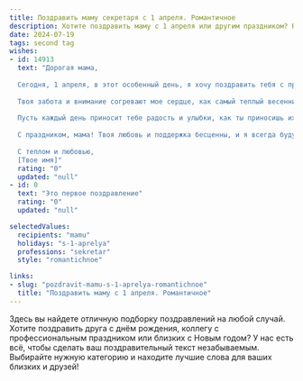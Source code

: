 ```yaml
---
title: Поздравить маму секретаря с 1 апреля. Романтичное
description: Хотите поздравить маму с 1 апреля или другим праздником? Наш ИИ создаст незабываемое поздравление, а вы обязательно выделитесь среди других.  
date: 2024-07-19
tags: second tag
wishes:
- id: 14913
  text: "Дорогая мама,
  
  Сегодня, 1 апреля, в этот особенный день, я хочу поздравить тебя с праздником и выразить всю глубину своей любви и благодарности. Ты не только мама, но и мой надежный секретарь, всегда готовая помочь и поддержать во всех начинаниях.
  
  Твоя забота и внимание согревают мое сердце, как самый теплый весенний солнечный лучик. Твои руки, словно волшебные, создают уют и гармонию вокруг, а твои слова всегда находят правильный ключ к сердцу.
  
  Пусть каждый день приносит тебе радость и улыбки, как ты приносишь их в мою жизнь. Пусть твои дни наполняются любовью, здоровьем и благополучием. Ты - моя самая любимая мама и секретарь, и я благодарен судьбе за то, что ты есть в моей жизни.
  
  С праздником, мама! Твоя любовь и поддержка бесценны, и я всегда буду рядом, чтобы разделить с тобой каждый момент радости и счастья.
  
  С теплом и любовью,
  [Твое имя]"
  rating: "0"
  updated: "null"
- id: 0
  text: "Это первое поздравление"
  rating: "0"
  updated: "null"

selectedValues:
  recipients: "mamu"
  holidays: "s-1-aprelya"
  professions: "sekretar"
  style: "romantichnoe"

links:
- slug: "pozdravit-mamu-s-1-aprelya-romantichnoe"
  title: "Поздравить маму с 1 апреля. Романтичное"
---
```


Здесь вы найдете отличную подборку поздравлений на любой случай. 
Хотите поздравить друга с днём рождения, коллегу с профессиональным праздником или близких с Новым годом? У нас есть всё, чтобы сделать ваш поздравительный текст незабываемым. Выбирайте нужную категорию и находите лучшие слова для ваших близких и друзей!
